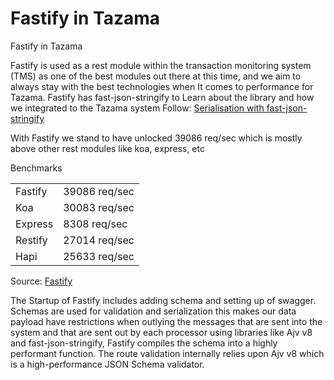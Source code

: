 # Fastify in Tazama

Fastify in Tazama

Fastify is used as a rest module within the transaction monitoring system (TMS) as one of the best modules out there at this time, and we aim to always stay with the best technologies when It comes to performance for Tazama. Fastify has fast-json-stringify to Learn about the library and how we integrated to the Tazama system Follow: [Serialisation with fast-json-stringify](02-serialisation-with-fast-json-stringify.md)

With Fastify we stand to have unlocked 39086 req/sec which is mostly above other rest modules like koa, express, etc

Benchmarks

|     |     |
| --- | --- |
| Fastify | 39086 req/sec |
| Koa | 30083 req/sec |
| Express | 8308 req/sec |
| Restify | 27014 req/sec |
| Hapi | 25633 req/sec |

Source: [Fastify](https://fastify.dev/benchmarks)

The Startup of Fastify includes adding schema and setting up of swagger. Schemas are used for validation and serialization this makes our data payload have restrictions when outlying the messages that are sent into the system and that are sent out by each processor using libraries like Ajv v8 and fast-json-stringify, Fastify compiles the schema into a highly performant function. The route validation internally relies upon Ajv v8 which is a high-performance JSON Schema validator.
